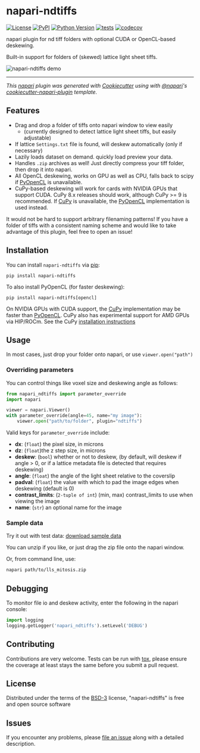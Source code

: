 # napari-ndtiffs

[![License](https://img.shields.io/pypi/l/napari-ndtiffs.svg?color=green)](https://raw.githubusercontent.com/tlambert03/napari-ndtiffs/master/LICENSE)
[![PyPI](https://img.shields.io/pypi/v/napari-ndtiffs.svg?color=green)](https://pypi.org/project/napari-ndtiffs)
[![Python Version](https://img.shields.io/pypi/pyversions/napari-ndtiffs.svg?color=green)](https://python.org)
[![tests](https://github.com/tlambert03/napari-ndtiffs/workflows/tests/badge.svg)](https://github.com/tlambert03/napari-ndtiffs/actions)
[![codecov](https://codecov.io/gh/tlambert03/napari-ndtiffs/branch/master/graph/badge.svg)](https://codecov.io/gh/tlambert03/napari-ndtiffs)

napari plugin for nd tiff folders with optional CUDA or OpenCL-based deskewing.

Built-in support for folders of (skewed) lattice light sheet tiffs.

![napari-ndtiffs demo](https://github.com/tlambert03/napari-ndtiffs/raw/master/demo.gif)

----------------------------------

*This [napari] plugin was generated with [Cookiecutter] using with [@napari]'s [cookiecutter-napari-plugin] template.*

## Features

- Drag and drop a folder of tiffs onto napari window to view easily 
  - (currently designed to detect  lattice light sheet tiffs, but easily
    adjustable)
- If lattice `Settings.txt` file is found, will deskew automatically (only if
  necessary)
- Lazily loads dataset on demand.  quickly load preview your data.
- Handles `.zip` archives as well!  Just directly compress your tiff folder,
  then drop it into napari.
- All OpenCL deskewing, works on GPU as well as CPU, falls back to scipy if
  [PyOpenCL] is unavailable.
- CuPy-based deskewing will work for cards with NVIDIA GPUs that support CUDA.
  CuPy 8.x releases should work, although CuPy >= 9 is recommended. If [CuPy]
  is unavailable, the [PyOpenCL] implementation is used instead.

It would not be hard to support arbitrary filenaming patterns!  If you have a
folder of tiffs with a consistent naming scheme and would like to take advantage
of this plugin, feel free to open an issue!

## Installation

You can install `napari-ndtiffs` via [pip]:

```shell
pip install napari-ndtiffs
```

To also install PyOpenCL (for faster deskewing):

```shell
pip install napari-ndtiffs[opencl]
```

On NVIDIA GPUs with CUDA support, the [CuPy] implementation may be faster than
[PyOpenCL]. CuPy also has experimental support for AMD GPUs via HIP/ROCm. See
the CuPy [installation instructions](https://docs.cupy.dev/en/stable/install.html)


## Usage

In most cases, just drop your folder onto napari, or use `viewer.open("path")`

### Overriding parameters

You can control things like voxel size and deskewing angle as follows:

```python
from napari_ndtiffs import parameter_override
import napari

viewer = napari.Viewer()
with parameter_override(angle=45, name="my image"):
    viewer.open("path/to/folder", plugin="ndtiffs")
```

Valid keys for `parameter_override` include:

- **dx**: (`float`) the pixel size, in microns
- **dz**: (`float`)the z step size, in microns
- **deskew**: (`bool`) whether or not to deskew, (by default, will deskew if angle > 0, or if a lattice metadata file is detected that requires deskewing) 
- **angle**: (`float`) the angle of the light sheet relative to the coverslip
- **padval**: (`float`) the value with which to pad the image edges when deskewing (default is 0)
- **contrast_limits**: (`2-tuple of int`) (min, max) contrast_limits to use when viewing the image
- **name**: (`str`) an optional name for the image

### Sample data

Try it out with test data: [download sample data](https://www.dropbox.com/s/up4ywrn2sckjunc/lls_mitosis.zip?dl=1)

You can unzip if you like, or just drag the zip file onto the napari window.

Or, from command line, use:

```bash
napari path/to/lls_mitosis.zip
```

## Debugging

To monitor file io and deskew activity, enter the following in the napari console:

```python
import logging
logging.getLogger('napari_ndtiffs').setLevel('DEBUG')
```


## Contributing

Contributions are very welcome. Tests can be run with [tox], please ensure
the coverage at least stays the same before you submit a pull request.

## License

Distributed under the terms of the [BSD-3] license,
"napari-ndtiffs" is free and open source software

## Issues

If you encounter any problems, please [file an issue] along with a detailed description.

[napari]: https://github.com/napari/napari
[Cookiecutter]: https://github.com/audreyr/cookiecutter
[@napari]: https://github.com/napari
[BSD-3]: http://opensource.org/licenses/BSD-3-Clause
[cookiecutter-napari-plugin]: https://github.com/napari/cookiecutter-napari-plugin
[file an issue]: https://github.com/tlambert03/napari-ndtiffs/issues
[napari]: https://github.com/napari/napari
[tox]: https://tox.readthedocs.io/en/latest/
[pip]: https://pypi.org/project/pip/
[PyPI]: https://pypi.org/
[PyOpenCL]: https://documen.tician.de/pyopencl/
[CuPy]: https://docs.cupy.dev/
